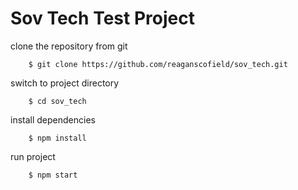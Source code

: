 # Sov Tech Test Project

clone the repository from git 

```
    $ git clone https://github.com/reaganscofield/sov_tech.git
```

switch to project directory

```
    $ cd sov_tech
```

install dependencies 

```
    $ npm install
```

run project

```
    $ npm start
```